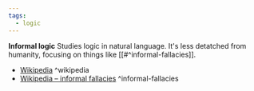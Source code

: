 ```yaml
---
tags:
  - logic
---
```

**Informal logic** Studies logic in natural language. It's less detatched from humanity, focusing on things like [[#^informal-fallacies]].

- [Wikipedia](https://en.wikipedia.org/wiki/Informal_logic) ^wikipedia
- [Wikipedia – informal fallacies](https://en.wikipedia.org/wiki/Informal_fallacy) ^informal-fallacies